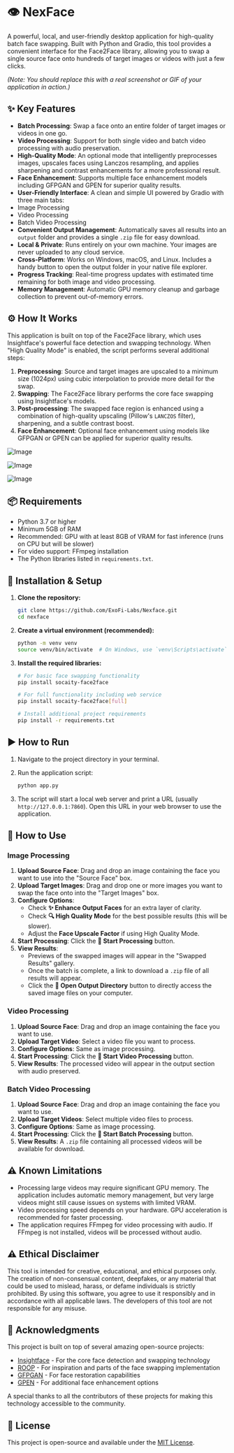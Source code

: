 # 👁️ NexFace

A powerful, local, and user-friendly desktop application for high-quality batch face swapping. Built with Python and Gradio, this tool provides a convenient interface for the Face2Face library, allowing you to swap a single source face onto hundreds of target images or videos with just a few clicks.

 
*(Note: You should replace this with a real screenshot or GIF of your application in action.)*

## ✨ Key Features

-   **Batch Processing**: Swap a face onto an entire folder of target images or videos in one go.
-   **Video Processing**: Support for both single video and batch video processing with audio preservation.
-   **High-Quality Mode**: An optional mode that intelligently preprocesses images, upscales faces using Lanczos resampling, and applies sharpening and contrast enhancements for a more professional result.
-   **Face Enhancement**: Supports multiple face enhancement models including GFPGAN and GPEN for superior quality results.
-   **User-Friendly Interface**: A clean and simple UI powered by Gradio with three main tabs:
  - Image Processing
  - Video Processing
  - Batch Video Processing
-   **Convenient Output Management**: Automatically saves all results into an `output` folder and provides a single `.zip` file for easy download.
-   **Local & Private**: Runs entirely on your own machine. Your images are never uploaded to any cloud service.
-   **Cross-Platform**: Works on Windows, macOS, and Linux. Includes a handy button to open the output folder in your native file explorer.
-   **Progress Tracking**: Real-time progress updates with estimated time remaining for both image and video processing.
-   **Memory Management**: Automatic GPU memory cleanup and garbage collection to prevent out-of-memory errors.


## ⚙️ How It Works

This application is built on top of the Face2Face library, which uses Insightface's powerful face detection and swapping technology. When "High Quality Mode" is enabled, the script performs several additional steps:

1.  **Preprocessing**: Source and target images are upscaled to a minimum size (1024px) using cubic interpolation to provide more detail for the swap.
2.  **Swapping**: The Face2Face library performs the core face swapping using Insightface's models.
3.  **Post-processing**: The swapped face region is enhanced using a combination of high-quality upscaling (Pillow's `LANCZOS` filter), sharpening, and a subtle contrast boost.
4.  **Face Enhancement**: Optional face enhancement using models like GFPGAN or GPEN can be applied for superior quality results.

![Image](https://github.com/user-attachments/assets/ba87ae3f-84ba-4ec0-8490-da22f9f1efdf)



![Image](https://github.com/user-attachments/assets/47958ccb-a43f-4b37-b69c-3e292539a258)

![Image](https://github.com/user-attachments/assets/0600c053-f2bd-4187-b38c-a059b5a2c5e1)

## 📦 Requirements

-   Python 3.7 or higher
-   Minimum 5GB of RAM
-   Recommended: GPU with at least 8GB of VRAM for fast inference (runs on CPU but will be slower)
-   For video support: FFmpeg installation
-   The Python libraries listed in `requirements.txt`.

## 🚀 Installation & Setup

1.  **Clone the repository:**
    ```bash
    git clone https://github.com/ExoFi-Labs/Nexface.git
    cd nexface
    ```

2.  **Create a virtual environment (recommended):**
    ```bash
    python -m venv venv
    source venv/bin/activate  # On Windows, use `venv\Scripts\activate`
    ```

3.  **Install the required libraries:**
    ```bash
    # For basic face swapping functionality
    pip install socaity-face2face
    
    # For full functionality including web service
    pip install socaity-face2face[full]
    
    # Install additional project requirements
    pip install -r requirements.txt
    ```

## ▶️ How to Run

1.  Navigate to the project directory in your terminal.
2.  Run the application script:
    ```bash
    python app.py 
    ```
    
3.  The script will start a local web server and print a URL (usually `http://127.0.0.1:7860`). Open this URL in your web browser to use the application.

## 📖 How to Use

### Image Processing
1. **Upload Source Face**: Drag and drop an image containing the face you want to use into the "Source Face" box.
2. **Upload Target Images**: Drag and drop one or more images you want to swap the face onto into the "Target Images" box.
3. **Configure Options**:
    - Check **✨ Enhance Output Faces** for an extra layer of clarity.
    - Check **🔍 High Quality Mode** for the best possible results (this will be slower).
    - Adjust the **Face Upscale Factor** if using High Quality Mode.
4. **Start Processing**: Click the **🔁 Start Processing** button.
5. **View Results**:
    - Previews of the swapped images will appear in the "Swapped Results" gallery.
    - Once the batch is complete, a link to download a `.zip` file of all results will appear.
    - Click the **📂 Open Output Directory** button to directly access the saved image files on your computer.

### Video Processing
1. **Upload Source Face**: Drag and drop an image containing the face you want to use.
2. **Upload Target Video**: Select a video file you want to process.
3. **Configure Options**: Same as image processing.
4. **Start Processing**: Click the **🔁 Start Video Processing** button.
5. **View Results**: The processed video will appear in the output section with audio preserved.

### Batch Video Processing
1. **Upload Source Face**: Drag and drop an image containing the face you want to use.
2. **Upload Target Videos**: Select multiple video files to process.
3. **Configure Options**: Same as image processing.
4. **Start Processing**: Click the **🔁 Start Batch Processing** button.
5. **View Results**: A `.zip` file containing all processed videos will be available for download.

## ⚠️ Known Limitations

- Processing large videos may require significant GPU memory. The application includes automatic memory management, but very large videos might still cause issues on systems with limited VRAM.
- Video processing speed depends on your hardware. GPU acceleration is recommended for faster processing.
- The application requires FFmpeg for video processing with audio. If FFmpeg is not installed, videos will be processed without audio.

## ⚠️ Ethical Disclaimer

This tool is intended for creative, educational, and ethical purposes only. The creation of non-consensual content, deepfakes, or any material that could be used to mislead, harass, or defame individuals is strictly prohibited. By using this software, you agree to use it responsibly and in accordance with all applicable laws. The developers of this tool are not responsible for any misuse.

## 🙏 Acknowledgments

This project is built on top of several amazing open-source projects:

- [Insightface](https://github.com/deepinsight/insightface) - For the core face detection and swapping technology
- [ROOP](https://github.com/s0md3v/roop) - For inspiration and parts of the face swapping implementation
- [GFPGAN](https://github.com/TencentARC/GFPGAN) - For face restoration capabilities
- [GPEN](https://github.com/yangxy/GPEN) - For additional face enhancement options

A special thanks to all the contributors of these projects for making this technology accessible to the community.

## 📄 License

This project is open-source and available under the [MIT License](LICENSE).
